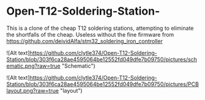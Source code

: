 # Open-T12-Soldering-Station-
This is a clone of the cheap T12 soldering stations, attempting to eliminate the shortfalls of the cheap.  Useless without the fine firmware from https://github.com/deividAlfa/stm32_soldering_iron_controller


![Alt text]https://github.com/clytle374/Open-T12-Soldering-Station/blob/303f6ca28ae4595064be12552fd049dfe7b09750/pictures/schematic.png?raw=true "Schematic")

![Alt text]https://github.com/clytle374/Open-T12-Soldering-Station/blob/303f6ca28ae4595064be12552fd049dfe7b09750/pictures/PCBlayout.png?raw=true "layout")
